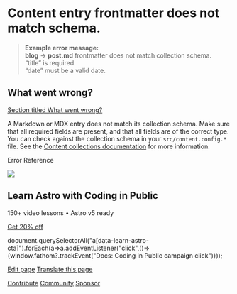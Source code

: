 Content entry frontmatter does not match schema.
================================================

> **Example error message:**  
> **blog** → **post.md** frontmatter does not match collection schema.  
> “title” is required.  
> “date” must be a valid date.

What went wrong?
----------------

[Section titled What went wrong?](#what-went-wrong)

A Markdown or MDX entry does not match its collection schema. Make sure that all required fields are present, and that all fields are of the correct type. You can check against the collection schema in your `src/content.config.*` file. See the [Content collections documentation](/en/guides/content-collections/) for more information.

Error Reference

![](/_astro/CodingInPublic.DpaYu7Qd_5sx41.webp)

Learn Astro with **Coding in Public**
-------------------------------------

150+ video lessons • Astro v5 ready

[Get 20% off](https://learnastro.dev?code=ASTRO_PROMO)

document.querySelectorAll("a\[data-learn-astro-cta\]").forEach(a=>a.addEventListener("click",()=>{window.fathom?.trackEvent("Docs: Coding in Public campaign click")}));

[Edit page](https://github.com/withastro/astro/blob/main/packages/astro/src/core/errors/errors-data.ts) [Translate this page](https://contribute.docs.astro.build/guides/i18n/)

[Contribute](/en/contribute/) [Community](https://astro.build/chat) [Sponsor](https://opencollective.com/astrodotbuild)